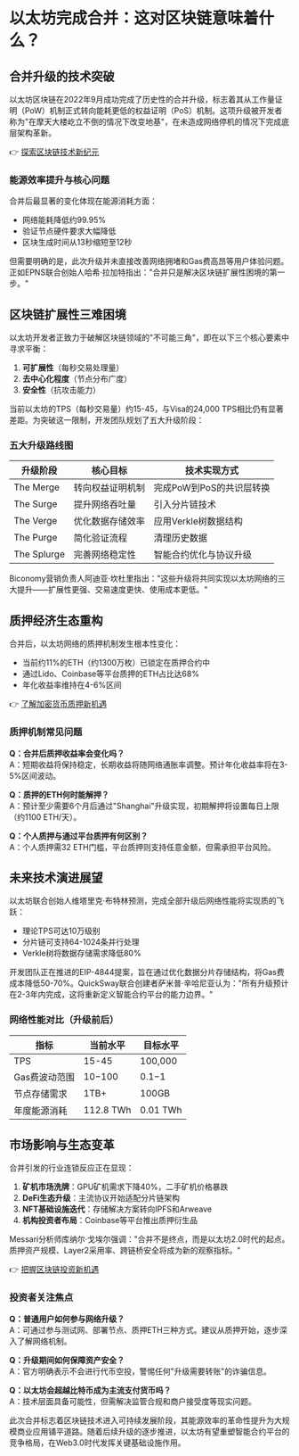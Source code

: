 # 以太坊完成合并：这对区块链意味着什么？

## 合并升级的技术突破
以太坊区块链在2022年9月成功完成了历史性的合并升级，标志着其从工作量证明（PoW）机制正式转向能耗更低的权益证明（PoS）机制。这项升级被开发者称为"在摩天大楼屹立不倒的情况下改变地基"，在未造成网络停机的情况下完成底层架构革新。

👉 [探索区块链技术新纪元](https://bit.ly/okx_welcome)

### 能源效率提升与核心问题
合并后最显著的变化体现在能源消耗方面：
- 网络能耗降低约99.95%
- 验证节点硬件要求大幅降低
- 区块生成时间从13秒缩短至12秒

但需要明确的是，此次升级并未直接改善网络拥堵和Gas费高昂等用户体验问题。正如EPNS联合创始人哈希·拉加特指出："合并只是解决区块链扩展性困境的第一步。"

## 区块链扩展性三难困境
以太坊开发者正致力于破解区块链领域的"不可能三角"，即在以下三个核心要素中寻求平衡：
1. **可扩展性**（每秒交易处理量）
2. **去中心化程度**（节点分布广度）
3. **安全性**（抗攻击能力）

当前以太坊的TPS（每秒交易量）约15-45，与Visa的24,000 TPS相比仍有显著差距。为突破这一限制，开发团队规划了五大升级阶段：

### 五大升级路线图
| 升级阶段   | 核心目标                          | 技术实现方式                  |
|------------|-----------------------------------|-----------------------------|
| The Merge  | 转向权益证明机制                  | 完成PoW到PoS的共识层转换       |
| The Surge  | 提升网络吞吐量                    | 引入分片链技术                |
| The Verge  | 优化数据存储效率                  | 应用Verkle树数据结构          |
| The Purge  | 简化验证流程                      | 清理历史数据                  |
| The Splurge| 完善网络稳定性                    | 智能合约优化与协议升级        |

Biconomy营销负责人阿迪亚·坎杜里指出："这些升级将共同实现以太坊网络的三大提升——扩展性更强、交易速度更快、使用成本更低。"

## 质押经济生态重构
合并后，以太坊网络的质押机制发生根本性变化：
- 当前约11%的ETH（约1300万枚）已锁定在质押合约中
- 通过Lido、Coinbase等平台质押的ETH占比达68%
- 年化收益率维持在4-6%区间

👉 [了解加密货币质押新机遇](https://bit.ly/okx_welcome)

### 质押机制常见问题
**Q：合并后质押收益率会变化吗？**  
A：短期收益将保持稳定，长期收益将随网络通胀率调整。预计年化收益率将在3-5%区间波动。

**Q：质押的ETH何时能解押？**  
A：预计至少需要6个月后通过"Shanghai"升级实现，初期解押将设置每日上限（约1100 ETH/天）。

**Q：个人质押与通过平台质押有何区别？**  
A：个人质押需32 ETH门槛，平台质押则支持任意金额，但需承担平台风险。

## 未来技术演进展望
以太坊联合创始人维塔里克·布特林预测，完成全部升级后网络性能将实现质的飞跃：
- 理论TPS可达10万级别
- 分片链可支持64-1024条并行处理
- Verkle树将数据存储需求降低80%

开发团队正在推进的EIP-4844提案，旨在通过优化数据分片存储结构，将Gas费成本降低50-70%。QuickSway联合创建者萨米普·辛哈尼亚认为："所有升级预计在2-3年内完成，这将重新定义智能合约平台的能力边界。"

### 网络性能对比（升级前后）
| 指标            | 当前水平       | 目标水平       |
|-----------------|--------------|--------------|
| TPS             | 15-45        | 100,000      |
| Gas费波动范围   | $10-$100     | $0.1-$1      |
| 节点存储需求    | 1TB+         | 100GB        |
| 年度能源消耗    | 112.8 TWh    | 0.01 TWh     |

## 市场影响与生态变革
合并引发的行业连锁反应正在显现：
1. **矿机市场洗牌**：GPU矿机需求下降40%，二手矿机价格暴跌
2. **DeFi生态升级**：主流协议开始适配分片链架构
3. **NFT基础设施迭代**：存储解决方案转向IPFS和Arweave
4. **机构投资者布局**：Coinbase等平台推出质押衍生品

Messari分析师库纳尔·戈埃尔强调："合并不是终点，而是以太坊2.0时代的起点。质押资产规模、Layer2采用率、跨链桥安全将成为新的观察指标。"

👉 [把握区块链投资新机遇](https://bit.ly/okx_welcome)

### 投资者关注焦点
**Q：普通用户如何参与网络升级？**  
A：可通过参与测试网、部署节点、质押ETH三种方式。建议从质押开始，逐步深入了解网络机制。

**Q：升级期间如何保障资产安全？**  
A：官方明确表示不会进行代币空投，警惕任何"升级需要转账"的诈骗信息。

**Q：以太坊会超越比特币成为主流支付货币吗？**  
A：技术层面具备可能性，但需解决监管合规和商户接受度等现实问题。

此次合并标志着区块链技术进入可持续发展阶段，其能源效率的革命性提升为大规模商业应用铺平道路。随着后续升级的逐步推进，以太坊有望重塑智能合约平台的竞争格局，在Web3.0时代发挥关键基础设施作用。